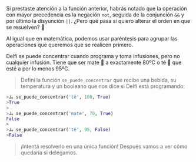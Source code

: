 Si prestaste atención a la función anterior, habrás notado que la operación con mayor precedencia es la negación `not`, seguida de la conjunción `&&` y por último la disyunción `||`. ¿Pero qué pasa si quiero alterar el orden en que se resuelven? :thought_balloon:

Al igual que en matemática, podemos usar paréntesis para agrupar las operaciones que queremos que se realicen primero.

Delfi se puede concentrar cuando programa y toma infusiones, pero no cualquier infusión. Tiene que ser mate :mate: a exactamente 80ºC o té :tea: que esté a por lo menos 95ºC.

> Definí la función `se_puede_concentrar` que recibe una bebida, su temperatura y un booleano que nos dice si Delfi está programando:
>
``` python
>ム se_puede_concentrar('té', 100, True)
>True
>
>ム se_puede_concentrar('mate', 70, True)
False
>
>ム se_puede_concentrar('té', 95, False)
>False
```
> ¡Intentá resolverlo en una única función! Después vamos a ver cómo quedaría si delegamos. 
